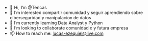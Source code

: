 - 👋 Hi, I’m @Tencas
- 👀 I’m interested compartir comunidad  y seguir aprendiendo sobre ciberseguridad y manipulacion de datos
- 🌱 I’m currently learning Data Analyst y Python
- 💞️ I’m looking to collaborate comunidad o y futura empresa
- 📫 How to reach me: lucas-ezequiel@live.com

<!---
Tencas/Tencas is a ✨ special ✨ repository because its `README.md` (this file) appears on your GitHub profile.
You can click the Preview link to take a look at your changes.
--->
